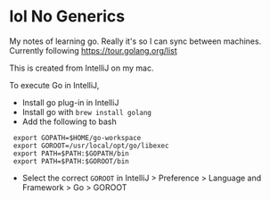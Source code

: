 # lol No Generics

My notes of learning go. 
Really it's so I can sync between machines. Currently following https://tour.golang.org/list

This is created from IntelliJ on my mac. 

To execute Go in IntelliJ, 

* Install go plug-in in IntelliJ
* Install go with `brew install golang`
* Add the following to bash
```
 export GOPATH=$HOME/go-workspace
 export GOROOT=/usr/local/opt/go/libexec
 export PATH=$PATH:$GOPATH/bin
 export PATH=$PATH:$GOROOT/bin
 ```
* Select the correct `GOROOT` in IntelliJ > Preference > Language and Framework > Go > GOROOT 


